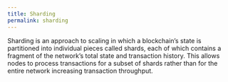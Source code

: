 ```yaml
---
title: Sharding
permalink: sharding
---
```


Sharding is an approach to scaling in which a blockchain’s state is partitioned into individual pieces called shards, each of which contains a fragment of the network’s total state and transaction history. This allows nodes to process transactions for a subset of shards rather than for the entire network increasing transaction throughput.
